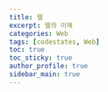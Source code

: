 ```yaml
---
title: 웹
excerpt: 웹의 이해
categories: Web
tags: [codestates, Web]
toc: true
toc_sticky: true
author_profile: true
sidebar_main: true
---
```

